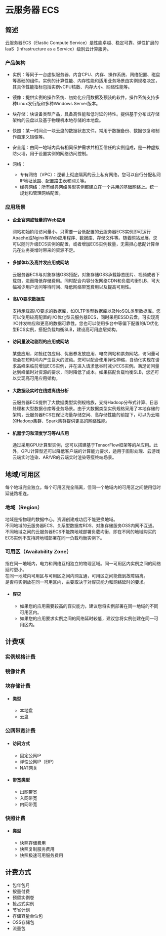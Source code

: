 # 云服务器 ECS

## 简述
云服务器ECS（Elastic Compute Service）是性能卓越、稳定可靠、弹性扩展的IaaS（Infrastructure as a Service）级别云计算服务。

### 产品架构
  - 实例：等同于一台虚拟服务器，内含CPU、内存、操作系统、网络配置、磁盘等基础的组件。实例的计算性能、内存性能和适用业务场景由实例规格决定，其具体性能指标包括实例vCPU核数、内存大小、网络性能等。

  - 镜像：提供实例的操作系统、初始化应用数据及预装的软件。操作系统支持多种Linux发行版和多种Windows Server版本。

  - 块存储：块设备类型产品，具备高性能和低时延的特性。提供基于分布式存储架构的云盘以及基于物理机本地存储的本地盘。

  - 快照：某一时间点一块云盘的数据状态文件。常用于数据备份、数据恢复和制作自定义镜像等。

  - 安全组：由同一地域内具有相同保护需求并相互信任的实例组成，是一种虚拟防火墙，用于设置实例的网络访问控制。

  - 网络：
    - 专有网络（VPC）：逻辑上彻底隔离的云上私有网络。您可以自行分配私网IP地址范围、配置路由表和网关等。
    - 经典网络：所有经典网络类型实例都建立在一个共用的基础网络上。统一规划和管理网络配置。

### 应用场景
- #### 企业官网或轻量的Web应用
  网站初始阶段访问量小，只需要一台低配置的云服务器ECS实例即可运行Apache或Nginx等Web应用程序、数据库、存储文件等。随着网站发展，您可以随时升级ECS实例的配置，或者增加ECS实例数量，无需担心低配计算单元在业务突增时带来的资源不足。

- #### 多媒体以及高并发应用或网站
  云服务器ECS与对象存储OSS搭配，对象存储OSS承载静态图片、视频或者下载包，进而降低存储费用。同时配合内容分发网络CDN和负载均衡SLB，可大幅减少用户访问等待时间、降低网络带宽费用以及提高可用性。

- #### 高I/O要求数据库
  支持承载高I/O要求的数据库，如OLTP类型数据库以及NoSQL类型数据库。您可以使用较高配置的I/O优化型云服务器ECS，同时采用ESSD云盘，可实现高I/O并发响应和更高的数据可靠性。您也可以使用多台中等偏下配置的I/O优化型ECS实例，搭配负载均衡SLB，建设高可用底层架构。

- #### 访问量波动剧烈的应用或网站
  某些应用，如抢红包应用、优惠券发放应用、电商网站和票务网站，访问量可能会在短时间内产生巨大的波动。您可以配合使用弹性伸缩，自动化实现在请求高峰来临前增加ECS实例，并在进入请求低谷时减少ECS实例。满足访问量达到峰值时对资源的要求，同时降低了成本。如果搭配负载均衡SLB，您还可以实现高可用应用架构。

- #### 大数据及实时在线或离线分析
  云服务器ECS提供了大数据类型实例规格族，支持Hadoop分布式计算、日志处理和大型数据仓库等业务场景。由于大数据类型实例规格采用了本地存储的架构，云服务器ECS在保证海量存储空间、高存储性能的前提下，可以为云端的Hadoop集群、Spark集群提供更高的网络性能。

- #### 机器学习和深度学习等AI应用
  通过采用GPU计算型实例，您可以搭建基于TensorFlow框架等的AI应用。此外，GPU计算型还可以降低客户端的计算能力要求，适用于图形处理、云游戏云端实时渲染、AR/VR的云端实时渲染等瘦终端场景。

## 地域/可用区
每个地域完全独立。每个可用区完全隔离，但同一个地域内的可用区之间使用低时延链路相连。

### 地域（Region）
地域是指物理的数据中心。资源创建成功后不能更换地域。<br>
不同地域的云服务器ECS、关系型数据库RDS、对象存储服务OSS内网不互通。<br>
不同地域之间的云服务器ECS不能跨地域部署负载均衡，即在不同的地域购买的ECS实例不支持跨地域部署在同一负载均衡实例下。

### 可用区（Availability Zone）
指在同一地域内，电力和网络互相独立的物理区域。同一可用区内实例之间的网络延时更小。<br>
在同一地域内可用区与可用区之间内网互通，可用区之间能做到故障隔离。<br>
是否将实例放在同一可用区内，主要取决于对容灾能力和网络延时的要求。<br>

- #### 容灾
  - 如果您的应用需要较高的容灾能力，建议您将实例部署在同一地域的不同可用区内。
  - 如果您的应用要求实例之间的网络延时较低，建议您将实例创建在同一可用区内。

## 计费项
### 实例规格计费
### 镜像计费
### 块存储计费
- #### 类型
  - 本地盘
  - 云盘
### 公网带宽计费
- #### 访问方式
  - 固定公网IP
  - 弹性公网IP（EIP）
  - NAT网关
- #### 带宽类型
  - 出网带宽
  - 入网带宽
  - 内网带宽
### 快照计费
- #### 类型
  - 快照存储费用
  - 快照复制服务费用
  - 快照极速可用服务费用

## 计费方式
- 包年包月
- 按量付费
- 预留实例卷
- 抢占式实例
- 节省计划
- 存储容量单位包
- OSS存储包
- 流量包


